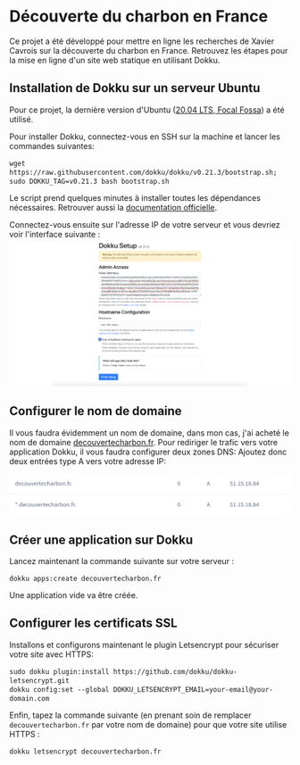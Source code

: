 # Découverte du charbon en France

Ce projet a été développé pour mettre en ligne les recherches de Xavier Cavrois sur la découverte du charbon en France.
Retrouvez les étapes pour la mise en ligne d'un site web statique en utilisant Dokku.

## Installation de Dokku sur un serveur Ubuntu

Pour ce projet, la dernière version d'Ubuntu ([20.04 LTS, Focal Fossa](https://ubuntu.com/download/server)) a été utilisé.

Pour installer Dokku, connectez-vous en SSH sur la machine et lancer les commandes suivantes:

```
wget https://raw.githubusercontent.com/dokku/dokku/v0.21.3/bootstrap.sh;
sudo DOKKU_TAG=v0.21.3 bash bootstrap.sh
```

Le script prend quelques minutes à installer toutes les dépendances nécessaires. Retrouver aussi la [documentation officielle](http://dokku.viewdocs.io/dokku/getting-started/installation/).

Connectez-vous ensuite sur l'adresse IP de votre serveur et vous devriez voir l'interface suivante :
![dokku init](documentation/dokku-init.png)

## Configurer le nom de domaine

Il vous faudra évidemment un nom de domaine, dans mon cas, j'ai acheté le nom de domaine [decouvertecharbon.fr](ddecouvertecharbon.fr).
Pour rediriger le trafic vers votre application Dokku, il vous faudra configurer deux zones DNS:
Ajoutez donc deux entrées type A vers votre adresse IP:

![dns-zones](documentation/DNS-zones.png)

## Créer une application sur Dokku

Lancez maintenant la commande suivante sur votre serveur :

```
dokku apps:create decouvertecharbon.fr
```

Une application vide va être créée.

## Configurer les certificats SSL

Installons et configurons maintenant le plugin Letsencrypt pour sécuriser votre site avec HTTPS:

```
sudo dokku plugin:install https://github.com/dokku/dokku-letsencrypt.git
dokku config:set --global DOKKU_LETSENCRYPT_EMAIL=your-email@your-domain.com
```

Enfin, tapez la commande suivante (en prenant soin de remplacer `decouvertecharbon.fr` par votre nom de domaine) pour que votre site utilise HTTPS :

```
dokku letsencrypt decouvertecharbon.fr
```

